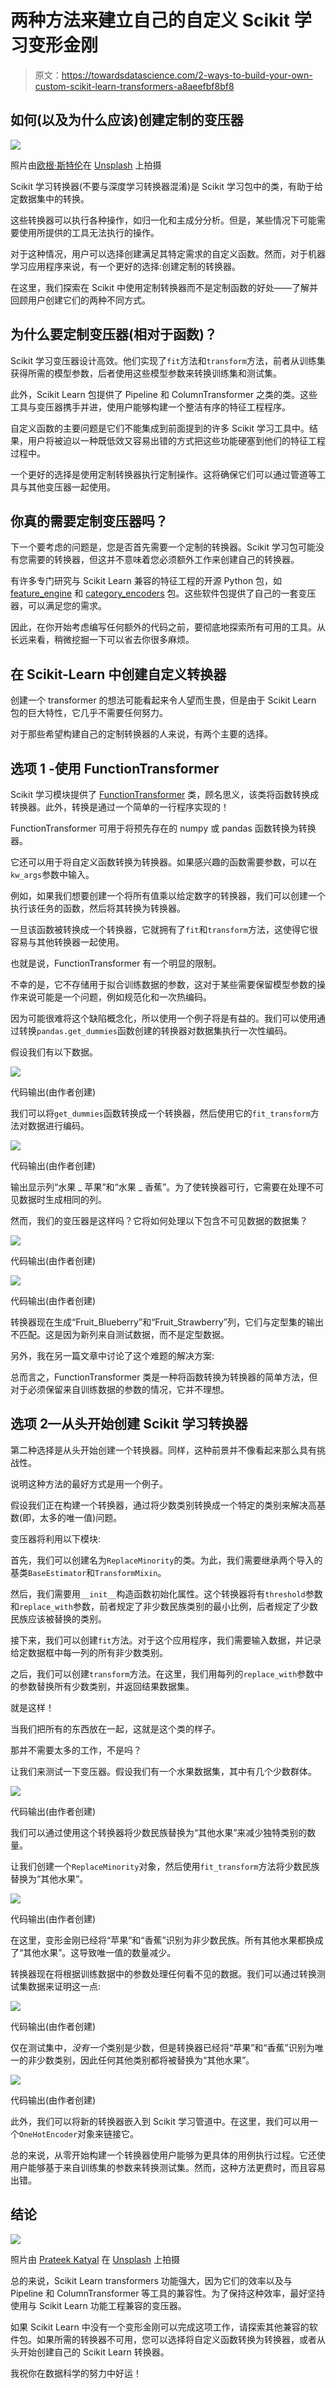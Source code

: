 # 两种方法来建立自己的自定义 Scikit 学习变形金刚

> 原文：<https://towardsdatascience.com/2-ways-to-build-your-own-custom-scikit-learn-transformers-a8aeefbf8bf8>

## 如何(以及为什么应该)创建定制的变压器

![](img/072bf65d366f9225e8d339304facad25.png)

照片由[欧根·斯特伦](https://unsplash.com/@eugen1980?utm_source=medium&utm_medium=referral)在 [Unsplash](https://unsplash.com?utm_source=medium&utm_medium=referral) 上拍摄

Scikit 学习转换器(不要与深度学习转换器混淆)是 Scikit 学习包中的类，有助于给定数据集中的转换。

这些转换器可以执行各种操作，如归一化和主成分分析。但是，某些情况下可能需要使用所提供的工具无法执行的操作。

对于这种情况，用户可以选择创建满足其特定需求的自定义函数。然而，对于机器学习应用程序来说，有一个更好的选择:创建定制的转换器。

在这里，我们探索在 Scikit 中使用定制转换器而不是定制函数的好处——了解并回顾用户创建它们的两种不同方式。

## 为什么要定制变压器(相对于函数)？

Scikit 学习变压器设计高效。他们实现了`fit`方法和`transform`方法，前者从训练集获得所需的模型参数，后者使用这些模型参数来转换训练集和测试集。

此外，Scikit Learn 包提供了 Pipeline 和 ColumnTransformer 之类的类。这些工具与变压器携手并进，使用户能够构建一个整洁有序的特征工程程序。

自定义函数的主要问题是它们不能集成到前面提到的许多 Scikit 学习工具中。结果，用户将被迫以一种既低效又容易出错的方式把这些功能硬塞到他们的特征工程过程中。

一个更好的选择是使用定制转换器执行定制操作。这将确保它们可以通过管道等工具与其他变压器一起使用。

## 你真的需要定制变压器吗？

下一个要考虑的问题是，您是否首先需要一个定制的转换器。Scikit 学习包可能没有您需要的转换器，但这并不意味着您必须额外工作来创建自己的转换器。

有许多专门研究与 Scikit Learn 兼容的特征工程的开源 Python 包，如 [feature_engine](https://feature-engine.readthedocs.io/en/latest/) 和 [category_encoders](https://contrib.scikit-learn.org/category_encoders/) 包。这些软件包提供了自己的一套变压器，可以满足您的需求。

因此，在你开始考虑编写任何额外的代码之前，要彻底地探索所有可用的工具。从长远来看，稍微挖掘一下可以省去你很多麻烦。

## 在 Scikit-Learn 中创建自定义转换器

创建一个 transformer 的想法可能看起来令人望而生畏，但是由于 Scikit Learn 包的巨大特性，它几乎不需要任何努力。

对于那些希望构建自己的定制转换器的人来说，有两个主要的选择。

## 选项 1 -使用 FunctionTransformer

Scikit 学习模块提供了 [FunctionTransformer](https://scikit-learn.org/stable/modules/generated/sklearn.preprocessing.FunctionTransformer.html) 类，顾名思义，该类将函数转换成转换器。此外，转换是通过一个简单的一行程序实现的！

FunctionTransformer 可用于将预先存在的 numpy 或 pandas 函数转换为转换器。

它还可以用于将自定义函数转换为转换器。如果感兴趣的函数需要参数，可以在`kw_args`参数中输入。

例如，如果我们想要创建一个将所有值乘以给定数字的转换器，我们可以创建一个执行该任务的函数，然后将其转换为转换器。

一旦该函数被转换成一个转换器，它就拥有了`fit`和`transform`方法，这使得它很容易与其他转换器一起使用。

也就是说，FunctionTransformer 有一个明显的限制。

不幸的是，它不存储用于拟合训练数据的参数，这对于某些需要保留模型参数的操作来说可能是一个问题，例如规范化和一次热编码。

因为可能很难将这个缺陷概念化，所以使用一个例子将是有益的。我们可以使用通过转换`pandas.get_dummies`函数创建的转换器对数据集执行一次性编码。

假设我们有以下数据。

![](img/aaa37ba80bdc3569d7609e3d774b1379.png)

代码输出(由作者创建)

我们可以将`get_dummies`函数转换成一个转换器，然后使用它的`fit_transform`方法对数据进行编码。

![](img/2b47f45f11cd0e76db9c0a80e1062dfe.png)

代码输出(由作者创建)

输出显示列“水果 _ 苹果”和“水果 _ 香蕉”。为了使转换器可行，它需要在处理不可见数据时生成相同的列。

然而，我们的变压器是这样吗？它将如何处理以下包含不可见数据的数据集？

![](img/2ccce1e69bdaed5efe8f54e743fb5226.png)

代码输出(由作者创建)

![](img/72a0f3e2eeac2d82d1b5be6c5704c69f.png)

代码输出(由作者创建)

转换器现在生成“Fruit_Blueberry”和“Fruit_Strawberry”列，它们与定型集的输出不匹配。这是因为新列来自测试数据，而不是定型数据。

另外，我在另一篇文章中讨论了这个难题的解决方案:

</why-you-shouldnt-use-pandas-get-dummies-for-machine-learning-e088a435beef>  

总而言之，FunctionTransformer 类是一种将函数转换为转换器的简单方法，但对于必须保留来自训练数据的参数的情况，它并不理想。

## 选项 2—从头开始创建 Scikit 学习转换器

第二种选择是从头开始创建一个转换器。同样，这种前景并不像看起来那么具有挑战性。

说明这种方法的最好方式是用一个例子。

假设我们正在构建一个转换器，通过将少数类别转换成一个特定的类别来解决高基数(即，太多的唯一值)问题。

变压器将利用以下模块:

首先，我们可以创建名为`ReplaceMinority`的类。为此，我们需要继承两个导入的基类`BaseEstimator`和`TransformMixin`。

然后，我们需要用`__init__`构造函数初始化属性。这个转换器将有`threshold`参数和`replace_with`参数，前者规定了非少数民族类别的最小比例，后者规定了少数民族应该被替换的类别。

接下来，我们可以创建`fit`方法。对于这个应用程序，我们需要输入数据，并记录给定数据框中每一列的所有非少数类别。

之后，我们可以创建`transform`方法。在这里，我们用每列的`replace_with`参数中的参数替换所有少数类别，并返回结果数据集。

就是这样！

当我们把所有的东西放在一起，这就是这个类的样子。

那并不需要太多的工作，不是吗？

让我们来测试一下变压器。假设我们有一个水果数据集，其中有几个少数群体。

![](img/536dc5fbd31d75e88dbf44a8a4854550.png)

代码输出(由作者创建)

我们可以通过使用这个转换器将少数民族替换为“其他水果”来减少独特类别的数量。

让我们创建一个`ReplaceMinority`对象，然后使用`fit_transform`方法将少数民族替换为“其他水果”。

![](img/08d89faba3cff295f35be116eeed5065.png)

代码输出(由作者创建)

在这里，变形金刚已经将“苹果”和“香蕉”识别为非少数民族。所有其他水果都换成了“其他水果”。这导致唯一值的数量减少。

转换器现在将根据训练数据中的参数处理任何看不见的数据。我们可以通过转换测试集数据来证明这一点:

![](img/00c6f5f77be1893e32689bfa0248ba7a.png)

代码输出(由作者创建)

仅在测试集中，*没有一个*类别是少数，但是转换器已经将“苹果”和“香蕉”识别为唯一的非少数类别，因此任何其他类别都将被替换为“其他水果”。

![](img/83238fd2da6de922a59ace5c5ab96db6.png)

代码输出(由作者创建)

此外，我们可以将新的转换器嵌入到 Scikit 学习管道中。在这里，我们可以用一个`OneHotEncoder`对象来链接它。

总的来说，从零开始构建一个转换器使用户能够为更具体的用例执行过程。它还使用户能够基于来自训练集的参数来转换测试集。然而，这种方法更费时，而且容易出错。

## 结论

![](img/8a2e563dbcdfab10a4de40b232bab5ce.png)

照片由 [Prateek Katyal](https://unsplash.com/@prateekkatyal?utm_source=medium&utm_medium=referral) 在 [Unsplash](https://unsplash.com?utm_source=medium&utm_medium=referral) 上拍摄

总的来说，Scikit Learn transformers 功能强大，因为它们的效率以及与 Pipeline 和 ColumnTransformer 等工具的兼容性。为了保持这种效率，最好坚持使用与 Scikit Learn 功能工程兼容的变压器。

如果 Scikit Learn 中没有一个变形金刚可以完成这项工作，请探索其他兼容的软件包。如果所需的转换器不可用，您可以选择将自定义函数转换为转换器，或者从头开始创建自己的 Scikit Learn 转换器。

我祝你在数据科学的努力中好运！